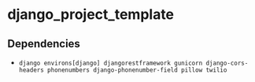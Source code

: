 # django_project_template
## Dependencies
- `django environs[django] djangorestframework gunicorn django-cors-headers phonenumbers django-phonenumber-field pillow twilio`
